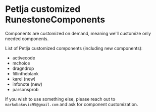 # Petlja customized RunestoneComponents

Components are customized on demand, meaning we'll customize only needed components.

List of Petlja customized components (including new components):
- activecode
- mchoice
- dragndrop
- fillintheblank
- karel (new)
- infonote (new)
- parsonsprob

If you wish to use something else, please reach out to `markobakovic95@gmail.com` and ask for component customization.
